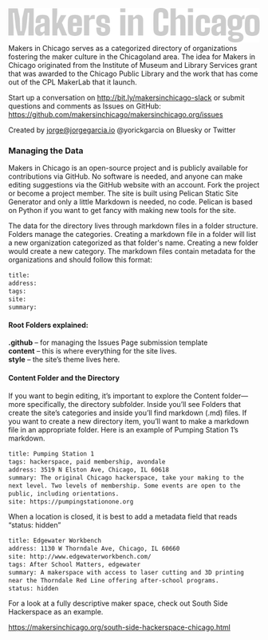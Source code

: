 ![Makers in Chicago](/style400/static/images/logotype.png)  
Makers in Chicago serves as a categorized directory of organizations fostering the maker culture in the Chicagoland area. The idea for Makers in Chicago originated from the Institute of Museum and Library Services grant that was awarded to the Chicago Public Library and the work that has come out of the CPL MakerLab that it launch. 

Start up a conversation on http://bit.ly/makersinchicago-slack or submit questions and comments as Issues on GitHub: https://github.com/makersinchicago/makersinchicago.org/issues

Created by jorge@jorgegarcia.io
@yorickgarcia on Bluesky or Twitter

### Managing the Data


Makers in Chicago is an open-source project and is publicly available for contributions via GitHub. No software is needed, and anyone can make editing suggestions via the GitHub website with an account. Fork the project or become a project member. The site is built using Pelican Static Site Generator and only a little Markdown is needed, no code. Pelican is based on Python if you want to get fancy with making new tools for the site.

The data for the directory lives through markdown files in a folder structure. Folders manage the categories. Creating a markdown file in a folder will list a new organization categorized as that folder's name. Creating a new folder would create a new category. The markdown files contain metadata for the organizations and should follow this format:

```
title:  
address:  
tags:  
site:  
summary: 
```

#### Root Folders explained:

**.github** – for managing the Issues Page submission template  
**content** – this is where everything for the site lives.  
**style** – the site’s theme lives here.  

#### Content Folder and the Directory

If you want to begin editing, it’s important to explore the Content folder—more specifically, the directory subfolder. Inside you’ll see Folders that create the site’s categories and inside you’ll find markdown (.md) files. If you want to create a new directory item, you’ll want to make a markdown file in an appropriate folder. Here is an example of Pumping Station 1’s markdown. 

```
title: Pumping Station 1
tags: hackerspace, paid membership, avondale
address: 3519 N Elston Ave, Chicago, IL 60618
summary: The original Chicago hackerspace, take your making to the next level. Two levels of membership. Some events are open to the public, including orientations.
site: https://pumpingstationone.org
```

When a location is closed, it is best to add a metadata field that reads “status: hidden”

```
title: Edgewater Workbench
address: 1130 W Thorndale Ave, Chicago, IL 60660
site: http://www.edgewaterworkbench.com/
tags: After School Matters, edgewater
summary: A makerspace with access to laser cutting and 3D printing near the Thorndale Red Line offering after-school programs.
status: hidden
```

For a look at a fully descriptive maker space, check out South Side Hackerspace as an example.

https://makersinchicago.org/south-side-hackerspace-chicago.html
